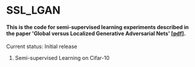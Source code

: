 # SSL_LGAN

#### This is the code for semi-supervised learning experiments described in the paper 'Global versus Localized Generative Adversarial Nets' [[pdf]](https://arxiv.org/pdf/1711.06020.pdf).

Current status: Initial release

1. Semi-supervised Learning on Cifar-10
